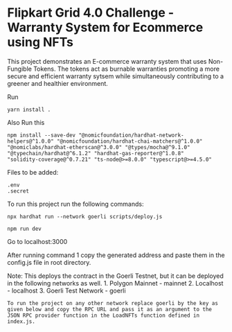 # Flipkart Grid 4.0 Challenge - Warranty System for Ecommerce using NFTs

This project demonstrates an E-commerce warranty system that uses Non-Fungible Tokens. The tokens act as burnable warranties promoting a more secure and efficient warranty sytsem while simultaneously contributing to a greener and healthier environment.

Run 
```
yarn install .
```

Also Run this
```
npm install --save-dev "@nomicfoundation/hardhat-network-helpers@^1.0.0" "@nomicfoundation/hardhat-chai-matchers@^1.0.0" "@nomiclabs/hardhat-etherscan@^3.0.0" "@types/mocha@^9.1.0" "@typechain/hardhat@^6.1.2" "hardhat-gas-reporter@^1.0.8" 
"solidity-coverage@^0.7.21" "ts-node@>=8.0.0" "typescript@>=4.5.0"
```

Files to be added:
```
.env
.secret
```

To run this project run the following commands:

```shell
npx hardhat run --network goerli scripts/deploy.js

npm run dev
```

Go to localhost:3000


After running command 1 copy the generated address and paste them in the config.js file in root directory.

Note: This deploys the contract in the Goerli Testnet, but it can be deployed in the following networks as well. 
    1. Polygon Mainnet - mainnet
    2. Localhost - localhost
    3. Goerli Test Network - goerli

    To run the project on any other network replace goerli by the key as given below and copy the RPC URL and pass it as an argument to the JSON RPC provider function in the LoadNFTs function defined in index.js.
